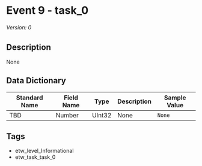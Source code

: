 # Event 9 - task_0
###### Version: 0

## Description
None

## Data Dictionary
|Standard Name|Field Name|Type|Description|Sample Value|
|---|---|---|---|---|
|TBD|Number|UInt32|None|`None`|

## Tags
* etw_level_Informational
* etw_task_task_0